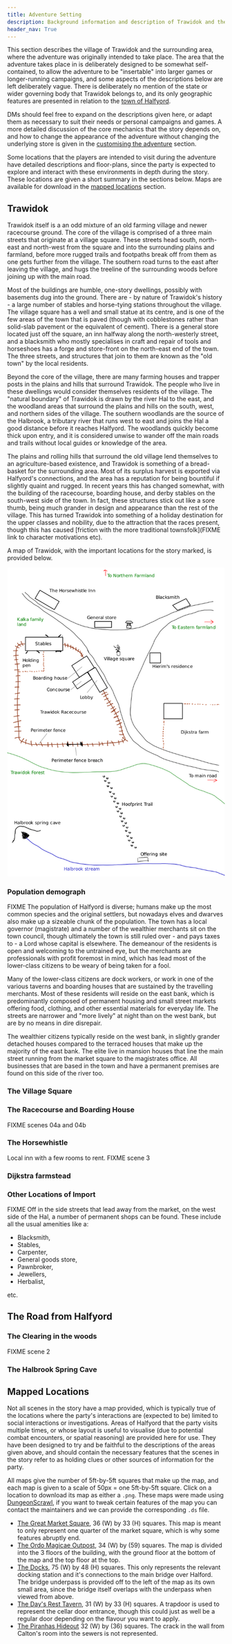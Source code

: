 ```yaml
---
title: Adventure Setting
description: Background information and description of Trawidok and the surrounding area.
header_nav: True
---
```


This section describes the village of Trawidok and the surrounding area, where the adventure was originally intended to take place.
The area that the adventure takes place in is deliberately designed to be somewhat self-contained, to allow the adventure to be "insertable" into larger games or longer-running campaigns, and some aspects of the descriptions below are left deliberately vague.
There is deliberately no mention of the state or wider governing body that Trawidok belongs to, and its only geographic features are presented in relation to the [town of Halfyord](https://willgraham01.github.io/PiranhasHalfyord).

DMs should feel free to expand on the descriptions given here, or adapt them as necessary to suit their needs or personal campaigns and games.
A more detailed discussion of the core mechanics that the story depends on, and how to change the appearance of the adventure without changing the underlying store is given in the [customising the adventure](./customising.md) section.

Some locations that the players are intended to visit during the adventure have detailed descriptions and floor-plans, since the party is expected to explore and interact with these environments in depth during the story.
These locations are given a short summary in the sections below.
Maps are available for download in the [mapped locations](#mapped-locations) section.

## Trawidok

Trawidok itself is a an odd mixture of an old farming village and newer racecourse ground.
The core of the village is comprised of a three main streets that originate at a village square.
These streets head south, north-east and north-west from the square and into the surrounding plains and farmland, before more rugged trails and footpaths break off from them as one gets further from the village.
The southern road turns to the east after leaving the village, and hugs the treeline of the surrounding woods before joining up with the main road.

Most of the buildings are humble, one-story dwellings, possibly with basements dug into the ground.
There are - by nature of Trawidok's history - a large number of stables and horse-tying stations throughout the village.
The village square has a well and small statue at its centre, and is one of the few areas of the town that is paved (though with cobblestones rather than solid-slab pavement or the equivalent of cement).
There is a general store located just off the square, an inn halfway along the north-westerly street, and a blacksmith who mostly specialises in craft and repair of tools and horseshoes has a forge and store-front on the north-east end of the town.
The three streets, and structures that join to them are known as the "old town" by the local residents.

Beyond the core of the village, there are many farming houses and trapper posts in the plains and hills that surround Trawidok.
The people who live in these dwellings would consider themselves residents of the village.
The "natural boundary" of Trawidok is drawn by the river Hal to the east, and the woodland areas that surround the plains and hills on the south, west, and northern sides of the village.
The southern woodlands are the source of the Halbrook, a tributary river that runs west to east and joins the Hal a good distance before it reaches Halfyord.
The woodlands quickly become thick upon entry, and it is considered unwise to wander off the main roads and trails without local guides or knowledge of the area.

The plains and rolling hills that surround the old village lend themselves to an agriculture-based existence, and Trawidok is something of a bread-basket for the surrounding area.
Most of its surplus harvest is exported via Halfyord's connections, and the area has a reputation for being bountiful if slightly quaint and rugged.
In recent years this has changed somewhat, with the building of the racecourse, boarding house, and derby stables on the south-west side of the town.
In fact, these structures stick out like a sore thumb, being much grander in design and appearance than the rest of the village.
This has turned Trawidok into something of a holiday destination for the upper classes and nobility, due to the attraction that the races present, though this has caused [friction with the more traditional townsfolk](FIXME link to character motivations etc).

A map of Trawidok, with the important locations for the story marked, is provided below.

![A map of the important locations in Trawidok.](./floorplans/trawidok-map.png)

### Population demograph

FIXME
The population of Halfyord is diverse; humans make up the most common species and the original settlers, but nowadays elves and dwarves also make up a sizeable chunk of the population.
The town has a local governor (magistrate) and a number of the wealthier merchants sit on the town council, though ultimately the town is still ruled over - and pays taxes to - a Lord whose capital is elsewhere.
The demeanour of the residents is open and welcoming to the untrained eye, but the merchants are professionals with profit foremost in mind, which has lead most of the lower-class citizens to be weary of being taken for a fool.

Many of the lower-class citizens are dock workers, or work in one of the various taverns and boarding houses that are sustained by the travelling merchants.
Most of these residents will reside on the east bank, which is predominantly composed of permanent housing and small street markets offering food, clothing, and other essential materials for everyday life.
The streets are narrower and "more lively" at night than on the west bank, but are by no means in dire disrepair.

The wealthier citizens typically reside on the west bank, in slightly grander detached houses compared to the terraced houses that make up the majority of the east bank.
The elite live in mansion houses that line the main street running from the market square to the magistrates office.
All businesses that are based in the town and have a permanent premises are found on this side of the river too.

### The Village Square

### The Racecourse and Boarding House

FIXME scenes 04a and 04b

### The Horsewhistle

Local inn with a few rooms to rent.
FIXME scene 3

### Dijkstra farmstead

### Other Locations of Import

FIXME
Off in the side streets that lead away from the market, on the west side of the Hal, a number of permanent shops can be found.
These include all the usual amenities like a:

- Blacksmith,
- Stables,
- Carpenter,
- General goods store,
- Pawnbroker,
- Jewellers,
- Herbalist,

etc.

## The Road from Halfyord

### The Clearing in the woods

FIXME scene 2

### The Halbrook Spring Cave

## Mapped Locations

Not all scenes in the story have a map provided, which is typically true of the locations where the party's interactions are (expected to be) limited to social interactions or investigations.
Areas of Halfyord that the party visits multiple times, or whose layout is useful to visualise (due to potential combat encounters, or spatial reasoning) are provided here for use.
They have been designed to try and be faithful to the descriptions of the areas given above, and should contain the necessary features that the scenes in the story refer to as holding clues or other sources of information for the party.

All maps give the number of 5ft-by-5ft squares that make up the map, and each map is given to a scale of 50px = one 5ft-by-5ft square.
Click on a location to download its map as either a `.png`.
These maps were made using [DungeonScrawl](https://www.dungeonscrawl.com/), if you want to tweak certain features of the map you can contact the maintainers and we can provide the corresponding `.ds` file.

- [The Great Market Square](./floorplans/market-50px-per-square-36x33.png), 36 (W) by 33 (H) squares. This map is meant to only represent one quarter of the market square, which is why some features abruptly end.
- [The Ordo Magicae Outpost](./floorplans/ordo-outpost-50px-per-square-34x59.png), 34 (W) by (59) squares. The map is divided into the 3 floors of the building, with the ground floor at the bottom of the map and the top floor at the top.
- [The Docks](./floorplans/docks-50px-per-square-75x48.png), 75 (W) by 48 (H) squares. This only represents the relevant docking station and it's connections to the main bridge over Halford. The bridge underpass is provided off to the left of the map as its own small area, since the bridge itself overlaps with the underpass when viewed from above.
- [The Day's Rest Tavern](./floorplans/days-rest-interior_31x33.png), 31 (W) by 33 (H) squares. A trapdoor is used to represent the cellar door entrance, though this could just as well be a regular door depending on the flavour you want to apply.
- [The Piranhas Hideout](./floorplans/hideout-50px-per-square-32x36.png) 32 (W) by (36) squares. The crack in the wall from Calton's room into the sewers is not represented.
